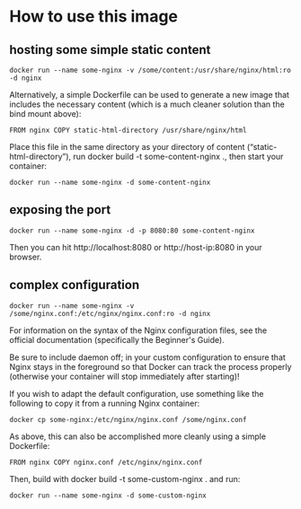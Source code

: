 # How to use this image

## hosting some simple static content

`docker run --name some-nginx -v /some/content:/usr/share/nginx/html:ro -d nginx`

Alternatively, a simple Dockerfile can be used to generate a new image that includes the necessary content (which is a much cleaner solution than the bind mount above):

`
FROM nginx
COPY static-html-directory /usr/share/nginx/html
`

Place this file in the same directory as your directory of content (“static-html-directory”), run docker build -t some-content-nginx ., then start your container:

`docker run --name some-nginx -d some-content-nginx`

## exposing the port

`docker run --name some-nginx -d -p 8080:80 some-content-nginx`

Then you can hit http://localhost:8080 or http://host-ip:8080 in your browser.

## complex configuration

`docker run --name some-nginx -v /some/nginx.conf:/etc/nginx/nginx.conf:ro -d nginx`

For information on the syntax of the Nginx configuration files, see the official documentation (specifically the Beginner's Guide).

Be sure to include daemon off; in your custom configuration to ensure that Nginx stays in the foreground so that Docker can track the process properly (otherwise your container will stop immediately after starting)!

If you wish to adapt the default configuration, use something like the following to copy it from a running Nginx container:

`docker cp some-nginx:/etc/nginx/nginx.conf /some/nginx.conf`

As above, this can also be accomplished more cleanly using a simple Dockerfile:

`
FROM nginx
COPY nginx.conf /etc/nginx/nginx.conf
`

Then, build with docker build -t some-custom-nginx . and run:

`docker run --name some-nginx -d some-custom-nginx`
